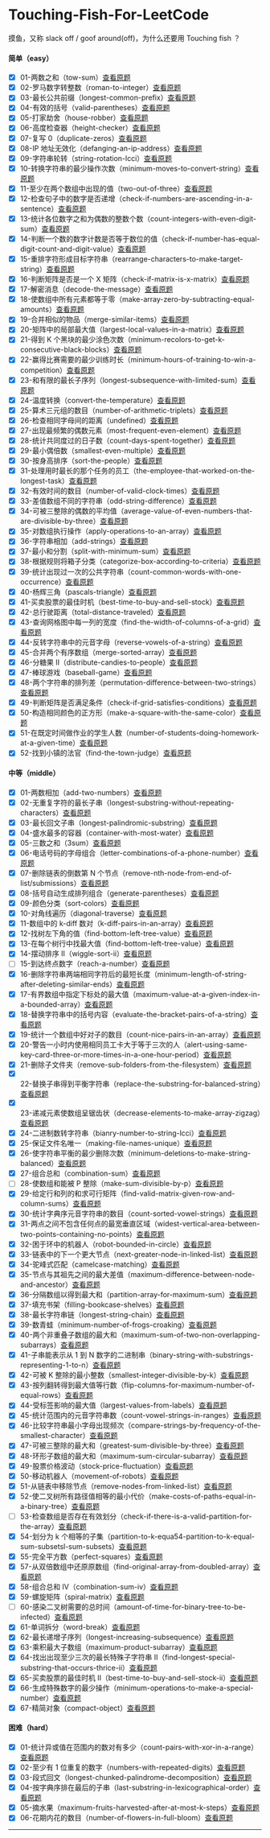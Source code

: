 <!--
 * @Author: A2ayak 429853312@qq.com
 * @Date: 2022-01-24 17:48:19
 * @LastEditors: A2ayak 429853312@qq.com
 * @LastEditTime: 2022-09-29 15:42:18
 * @FilePath: \Touching-Fish-For-LeetCode\README.md
 * @Description: 这是默认设置,请设置`customMade`, 打开koroFileHeader查看配置 进行设置: https://github.com/OBKoro1/koro1FileHeader/wiki/%E9%85%8D%E7%BD%AE
-->

# Touching-Fish-For-LeetCode

摸鱼，又称 slack off / goof around(off)，为什么还要用 Touching fish ？

#### 简单（easy）

- [X] 01-两数之和（tow-sum）[查看原题](https://leetcode-cn.com/problems/two-sum/)
- [X] 02-罗马数字转整数（roman-to-integer）[查看原题](https://leetcode-cn.com/problems/roman-to-integer/)
- [X] 03-最长公共前缀（longest-common-prefix）[查看原题](https://leetcode-cn.com/problems/longest-common-prefix/)
- [X] 04-有效的括号（valid-parentheses）[查看原题](https://leetcode-cn.com/problems/valid-parentheses/)
- [X] 05-打家劫舍（house-robber）[查看原题](https://leetcode-cn.com/problems/house-robber/)
- [X] 06-高度检查器（height-checker）[查看原题](https://leetcode.cn/problems/height-checker/)
- [X] 07-复写 0（duplicate-zeros）[查看原题](https://leetcode.cn/problems/duplicate-zeros/)
- [X] 08-IP 地址无效化（defanging-an-ip-address）[查看原题](https://leetcode.cn/problems/defanging-an-ip-address/)
- [X] 09-字符串轮转（string-rotation-lcci）[查看原题](https://leetcode.cn/problems/string-rotation-lcci/)
- [X] 10-转换字符串的最少操作次数（minimum-moves-to-convert-string）[查看原题](https://leetcode.cn/problems/minimum-moves-to-convert-string/)
- [X] 11-至少在两个数组中出现的值（two-out-of-three）[查看原题](https://leetcode.cn/problems/two-out-of-three/)
- [X] 12-检查句子中的数字是否递增（check-if-numbers-are-ascending-in-a-sentence）[查看原题](https://leetcode.cn/problems/check-if-numbers-are-ascending-in-a-sentence/)
- [X] 13-统计各位数字之和为偶数的整数个数（count-integers-with-even-digit-sum）[查看原题](https://leetcode.cn/problems/count-integers-with-even-digit-sum/)
- [X] 14-判断一个数的数字计数是否等于数位的值（check-if-number-has-equal-digit-count-and-digit-value）[查看原题](https://leetcode.cn/problems/check-if-number-has-equal-digit-count-and-digit-value/)
- [X] 15-重排字符形成目标字符串（rearrange-characters-to-make-target-string）[查看原题](https://leetcode.cn/problems/rearrange-characters-to-make-target-string/)
- [X] 16-判断矩阵是否是一个 X 矩阵（check-if-matrix-is-x-matrix）[查看原题](https://leetcode.cn/problems/check-if-matrix-is-x-matrix/)
- [X] 17-解密消息（decode-the-message）[查看原题](https://leetcode.cn/problems/decode-the-message/)
- [X] 18-使数组中所有元素都等于零（make-array-zero-by-subtracting-equal-amounts）[查看原题](https://leetcode-cn.com/problems/make-array-zero-by-subtracting-equal-amounts/)
- [X] 19-合并相似的物品（merge-similar-items）[查看原题](https://leetcode-cn.com/problems/merge-similar-items/)
- [X] 20-矩阵中的局部最大值（largest-local-values-in-a-matrix）[查看原题](https://leetcode-cn.com/problems/largest-local-values-in-a-matrix/)
- [X] 21-得到 K 个黑块的最少涂色次数（minimum-recolors-to-get-k-consecutive-black-blocks）[查看原题](https://leetcode-cn.com/problems/minimum-recolors-to-get-k-consecutive-black-blocks/)
- [X] 22-赢得比赛需要的最少训练时长（minimum-hours-of-training-to-win-a-competition）[查看原题](https://leetcode-cn.com/problems/minimum-hours-of-training-to-win-a-competition/)
- [X] 23-和有限的最长子序列（longest-subsequence-with-limited-sum）[查看原题](https://leetcode-cn.com/problems/longest-subsequence-with-limited-sum/)
- [X] 24-温度转换（convert-the-temperature）[查看原题](https://leetcode-cn.com/problems/convert-the-temperature/)
- [X] 25-算术三元组的数目（number-of-arithmetic-triplets）[查看原题](https://leetcode-cn.com/problems/number-of-arithmetic-triplets/)
- [X] 26-检查相同字母间的距离（undefined）[查看原题](https://leetcode-cn.com/problems/undefined/)
- [X] 27-出现最频繁的偶数元素（most-frequent-even-element）[查看原题](https://leetcode-cn.com/problems/most-frequent-even-element/)
- [X] 28-统计共同度过的日子数（count-days-spent-together）[查看原题](https://leetcode-cn.com/problems/count-days-spent-together/)
- [X] 29-最小偶倍数（smallest-even-multiple）[查看原题](https://leetcode-cn.com/problems/smallest-even-multiple/)
- [X] 30-按身高排序（sort-the-people）[查看原题](https://leetcode-cn.com/problems/sort-the-people/)
- [X] 31-处理用时最长的那个任务的员工（the-employee-that-worked-on-the-longest-task）[查看原题](https://leetcode-cn.com/problems/the-employee-that-worked-on-the-longest-task/)
- [X] 32-有效时间的数目（number-of-valid-clock-times）[查看原题](https://leetcode-cn.com/problems/number-of-valid-clock-times/)
- [X] 33-差值数组不同的字符串（odd-string-difference）[查看原题](https://leetcode-cn.com/problems/odd-string-difference/)
- [X] 34-可被三整除的偶数的平均值（average-value-of-even-numbers-that-are-divisible-by-three）[查看原题](https://leetcode-cn.com/problems/average-value-of-even-numbers-that-are-divisible-by-three/)
- [X] 35-对数组执行操作（apply-operations-to-an-array）[查看原题](https://leetcode-cn.com/problems/apply-operations-to-an-array/)
- [X] 36-字符串相加（add-strings）[查看原题](https://leetcode-cn.com/problems/add-strings/)
- [X] 37-最小和分割（split-with-minimum-sum）[查看原题](https://leetcode-cn.com/problems/split-with-minimum-sum/)
- [X] 38-根据规则将箱子分类（categorize-box-according-to-criteria）[查看原题](https://leetcode-cn.com/problems/categorize-box-according-to-criteria/)
- [X] 39-统计出现过一次的公共字符串（count-common-words-with-one-occurrence）[查看原题](https://leetcode-cn.com/problems/count-common-words-with-one-occurrence/)
- [X] 40-杨辉三角（pascals-triangle）[查看原题](https://leetcode-cn.com/problems/pascals-triangle/)
- [X] 41-买卖股票的最佳时机（best-time-to-buy-and-sell-stock）[查看原题](https://leetcode-cn.com/problems/best-time-to-buy-and-sell-stock/)
- [X] 42-总行驶距离（total-distance-traveled）[查看原题](https://leetcode-cn.com/problems/total-distance-traveled/)
- [X] 43-查询网格图中每一列的宽度（find-the-width-of-columns-of-a-grid）[查看原题](https://leetcode-cn.com/problems/find-the-width-of-columns-of-a-grid/)
- [X] 44-反转字符串中的元音字母（reverse-vowels-of-a-string）[查看原题](https://leetcode-cn.com/problems/reverse-vowels-of-a-string/)
- [X] 45-合并两个有序数组（merge-sorted-array）[查看原题](https://leetcode-cn.com/problems/merge-sorted-array/)
- [X] 46-分糖果 II（distribute-candies-to-people）[查看原题](https://leetcode-cn.com/problems/distribute-candies-to-people/)
- [X] 47-棒球游戏（baseball-game）[查看原题](https://leetcode-cn.com/problems/baseball-game/)
- [X] 48-两个字符串的排列差（permutation-difference-between-two-strings）[查看原题](https://leetcode-cn.com/problems/permutation-difference-between-two-strings/)
- [X] 49-判断矩阵是否满足条件（check-if-grid-satisfies-conditions）[查看原题](https://leetcode-cn.com/problems/check-if-grid-satisfies-conditions/)
- [X] 50-构造相同颜色的正方形（make-a-square-with-the-same-color）[查看原题](https://leetcode-cn.com/problems/make-a-square-with-the-same-color/)
- [X] 51-在既定时间做作业的学生人数（number-of-students-doing-homework-at-a-given-time）[查看原题](https://leetcode-cn.com/problems/number-of-students-doing-homework-at-a-given-time/)
- [X] 52-找到小镇的法官（find-the-town-judge）[查看原题](https://leetcode-cn.com/problems/find-the-town-judge/)

#### 中等（middle）

- [X] 01-两数相加（add-two-numbers）[查看原题](https://leetcode-cn.com/problems/add-two-numbers/)
- [X] 02-无重复字符的最长子串（longest-substring-without-repeating-characters）[查看原题](https://leetcode-cn.com/problems/longest-substring-without-repeating-characters/)
- [X] 03-最长回文子串（longest-palindromic-substring）[查看原题](https://leetcode-cn.com/problems/longest-palindromic-substring/submissions/)
- [X] 04-盛水最多的容器（container-with-most-water）[查看原题](https://leetcode-cn.com/problems/container-with-most-water/)
- [X] 05-三数之和（3sum）[查看原题](https://leetcode-cn.com/problems/3sum/)
- [X] 06-电话号码的字母组合（letter-combinations-of-a-phone-number）[查看原题](https://leetcode-cn.com/problems/letter-combinations-of-a-phone-number/)
- [X] 07-删除链表的倒数第 N 个节点（remove-nth-node-from-end-of-list/submissions）[查看原题](https://leetcode-cn.com/problems/remove-nth-node-from-end-of-list/submissions/)
- [X] 08-括号自动生成排列组合（generate-parentheses）[查看原题](https://leetcode-cn.com/problems/generate-parentheses/)
- [X] 09-颜色分类（sort-colors）[查看原题](https://leetcode-cn.com/problems/sort-colors/)
- [X] 10-对角线遍历（diagonal-traverse）[查看原题](https://leetcode.cn/problems/diagonal-traverse/)
- [X] 11-数组中的 k-diff 数对（k-diff-pairs-in-an-array）[查看原题](https://leetcode.cn/problems/k-diff-pairs-in-an-array/)
- [X] 12-找树左下角的值（find-bottom-left-tree-value）[查看原题](https://leetcode.cn/problems/find-bottom-left-tree-value/)
- [X] 13-在每个树行中找最大值（find-bottom-left-tree-value）[查看原题](https://leetcode.cn/problems/find-largest-value-in-each-tree-row/)
- [X] 14-摆动排序 II（wiggle-sort-ii）[查看原题](https://leetcode.cn/problems/wiggle-sort-ii/)
- [ ] 15-到达终点数字（reach-a-number）[查看原题](https://leetcode.cn/problems/reach-a-number/)
- [X] 16-删除字符串两端相同字符后的最短长度（minimum-length-of-string-after-deleting-similar-ends）[查看原题](https://leetcode.cn/problems/minimum-length-of-string-after-deleting-similar-ends/)
- [X] 17-有界数组中指定下标处的最大值（maximum-value-at-a-given-index-in-a-bounded-array）[查看原题](https://leetcode.cn/problems/maximum-value-at-a-given-index-in-a-bounded-array/)
- [X] 18-替换字符串中的括号内容（evaluate-the-bracket-pairs-of-a-string）[查看原题](https://leetcode.cn/problems/evaluate-the-bracket-pairs-of-a-string/)
- [X] 19-统计一个数组中好对子的数目（count-nice-pairs-in-an-array）[查看原题](https://leetcode.cn/problems/count-nice-pairs-in-an-array/)
- [X] 20-警告一小时内使用相同员工卡大于等于三次的人（alert-using-same-key-card-three-or-more-times-in-a-one-hour-period）[查看原题](https://leetcode.cn/problems/alert-using-same-key-card-three-or-more-times-in-a-one-hour-period/)
- [X] 21-删除子文件夹（remove-sub-folders-from-the-filesystem）[查看原题](https://leetcode-cn.com/problems/remove-sub-folders-from-the-filesystem/)
- [X] 22-替换子串得到平衡字符串（replace-the-substring-for-balanced-string）[查看原题](https://leetcode-cn.com/problems/replace-the-substring-for-balanced-string/)
- [X] 23-递减元素使数组呈锯齿状（decrease-elements-to-make-array-zigzag）[查看原题](https://leetcode-cn.com/problems/decrease-elements-to-make-array-zigzag/)
- [X] 24-二进制数转字符串（bianry-number-to-string-lcci）[查看原题](https://leetcode-cn.com/problems/bianry-number-to-string-lcci/)
- [X] 25-保证文件名唯一（making-file-names-unique）[查看原题](https://leetcode-cn.com/problems/making-file-names-unique/)
- [X] 26-使字符串平衡的最少删除次数（minimum-deletions-to-make-string-balanced）[查看原题](https://leetcode-cn.com/problems/minimum-deletions-to-make-string-balanced/)
- [X] 27-组合总和（combination-sum）[查看原题](https://leetcode-cn.com/problems/combination-sum/)
- [ ] 28-使数组和能被 P 整除（make-sum-divisible-by-p）[查看原题](https://leetcode-cn.com/problems/make-sum-divisible-by-p/)
- [X] 29-给定行和列的和求可行矩阵（find-valid-matrix-given-row-and-column-sums）[查看原题](https://leetcode-cn.com/problems/find-valid-matrix-given-row-and-column-sums/)
- [X] 30-统计字典序元音字符串的数目（count-sorted-vowel-strings）[查看原题](https://leetcode-cn.com/problems/count-sorted-vowel-strings/)
- [X] 31-两点之间不包含任何点的最宽垂直区域（widest-vertical-area-between-two-points-containing-no-points）[查看原题](https://leetcode-cn.com/problems/widest-vertical-area-between-two-points-containing-no-points/)
- [X] 32-困于环中的机器人（robot-bounded-in-circle）[查看原题](https://leetcode-cn.com/problems/robot-bounded-in-circle/)
- [X] 33-链表中的下一个更大节点（next-greater-node-in-linked-list）[查看原题](https://leetcode-cn.com/problems/next-greater-node-in-linked-list/)
- [X] 34-驼峰式匹配（camelcase-matching）[查看原题](https://leetcode-cn.com/problems/camelcase-matching/)
- [X] 35-节点与其祖先之间的最大差值（maximum-difference-between-node-and-ancestor）[查看原题](https://leetcode-cn.com/problems/maximum-difference-between-node-and-ancestor/)
- [X] 36-分隔数组以得到最大和（partition-array-for-maximum-sum）[查看原题](https://leetcode-cn.com/problems/partition-array-for-maximum-sum/)
- [X] 37-填充书架（filling-bookcase-shelves）[查看原题](https://leetcode-cn.com/problems/filling-bookcase-shelves/)
- [X] 38-最长字符串链（longest-string-chain）[查看原题](https://leetcode-cn.com/problems/longest-string-chain/)
- [X] 39-数青蛙（minimum-number-of-frogs-croaking）[查看原题](https://leetcode-cn.com/problems/minimum-number-of-frogs-croaking/)
- [X] 40-两个非重叠子数组的最大和（maximum-sum-of-two-non-overlapping-subarrays）[查看原题](https://leetcode-cn.com/problems/maximum-sum-of-two-non-overlapping-subarrays/)
- [X] 41-子串能表示从 1 到 N 数字的二进制串（binary-string-with-substrings-representing-1-to-n）[查看原题](https://leetcode-cn.com/problems/binary-string-with-substrings-representing-1-to-n/)
- [X] 42-可被 K 整除的最小整数（smallest-integer-divisible-by-k）[查看原题](https://leetcode-cn.com/problems/smallest-integer-divisible-by-k/)
- [X] 43-按列翻转得到最大值等行数（flip-columns-for-maximum-number-of-equal-rows）[查看原题](https://leetcode-cn.com/problems/flip-columns-for-maximum-number-of-equal-rows/)
- [X] 44-受标签影响的最大值（largest-values-from-labels）[查看原题](https://leetcode-cn.com/problems/largest-values-from-labels/)
- [X] 45-统计范围内的元音字符串数（count-vowel-strings-in-ranges）[查看原题](https://leetcode-cn.com/problems/count-vowel-strings-in-ranges/)
- [X] 46-比较字符串最小字母出现频次（compare-strings-by-frequency-of-the-smallest-character）[查看原题](https://leetcode-cn.com/problems/compare-strings-by-frequency-of-the-smallest-character/)
- [X] 47-可被三整除的最大和（greatest-sum-divisible-by-three）[查看原题](https://leetcode-cn.com/problems/greatest-sum-divisible-by-three/)
- [X] 48-环形子数组的最大和（maximum-sum-circular-subarray）[查看原题](https://leetcode-cn.com/problems/maximum-sum-circular-subarray/)
- [X] 49-股票价格波动（stock-price-fluctuation）[查看原题](https://leetcode-cn.com/problems/stock-price-fluctuation/)
- [X] 50-移动机器人（movement-of-robots）[查看原题](https://leetcode-cn.com/problems/movement-of-robots/)
- [X] 51-从链表中移除节点（remove-nodes-from-linked-list）[查看原题](https://leetcode-cn.com/problems/remove-nodes-from-linked-list/)
- [X] 52-使二叉树所有路径值相等的最小代价（make-costs-of-paths-equal-in-a-binary-tree）[查看原题](https://leetcode-cn.com/problems/make-costs-of-paths-equal-in-a-binary-tree/)
- [ ] 53-检查数组是否存在有效划分（check-if-there-is-a-valid-partition-for-the-array）[查看原题](https://leetcode-cn.com/problems/check-if-there-is-a-valid-partition-for-the-array/)
- [X] 54-划分为 k 个相等的子集（partition-to-k-equa54-partition-to-k-equal-sum-subsetsl-sum-subsets）[查看原题](https://leetcode-cn.com/problems/partition-to-k-equal-sum-subsets/)
- [X] 55-完全平方数（perfect-squares）[查看原题](https://leetcode-cn.com/problems/perfect-squares/)
- [X] 57-从双倍数组中还原原数组（find-original-array-from-doubled-array）[查看原题](https://leetcode-cn.com/problems/find-original-array-from-doubled-array/)
- [X] 58-组合总和 Ⅳ（combination-sum-iv）[查看原题](https://leetcode-cn.com/problems/combination-sum-iv/)
- [X] 59-螺旋矩阵（spiral-matrix）[查看原题](https://leetcode-cn.com/problems/spiral-matrix/)
- [ ] 60-感染二叉树需要的总时间（amount-of-time-for-binary-tree-to-be-infected）[查看原题](https://leetcode-cn.com/problems/amount-of-time-for-binary-tree-to-be-infected/)
- [X] 61-单词拆分（word-break）[查看原题](https://leetcode-cn.com/problems/word-break/)
- [X] 62-最长递增子序列（longest-increasing-subsequence）[查看原题](https://leetcode-cn.com/problems/longest-increasing-subsequence/)
- [X] 63-乘积最大子数组（maximum-product-subarray）[查看原题](https://leetcode-cn.com/problems/maximum-product-subarray/)
- [X] 64-找出出现至少三次的最长特殊子字符串 II（find-longest-special-substring-that-occurs-thrice-ii）[查看原题](https://leetcode-cn.com/problems/find-longest-special-substring-that-occurs-thrice-ii/)
- [X] 65-买卖股票的最佳时机 II（best-time-to-buy-and-sell-stock-ii）[查看原题](https://leetcode-cn.com/problems/best-time-to-buy-and-sell-stock-ii/)
- [X] 66-生成特殊数字的最少操作（minimum-operations-to-make-a-special-number）[查看原题](https://leetcode-cn.com/problems/minimum-operations-to-make-a-special-number/)
- [X] 67-精简对象（compact-object）[查看原题](https://leetcode-cn.com/problems/compact-object/)

#### 困难（hard）

- [X] 01-统计异或值在范围内的数对有多少（count-pairs-with-xor-in-a-range）[查看原题](https://leetcode.cn/problems/count-pairs-with-xor-in-a-range/)
- [X] 02-至少有 1 位重复的数字（numbers-with-repeated-digits）[查看原题](https://leetcode-cn.com/problems/numbers-with-repeated-digits/)
- [X] 03-段式回文（longest-chunked-palindrome-decomposition）[查看原题](https://leetcode-cn.com/problems/longest-chunked-palindrome-decomposition/)
- [X] 04-按字典序排在最后的子串（last-substring-in-lexicographical-order）[查看原题](https://leetcode-cn.com/problems/last-substring-in-lexicographical-order/)
- [X] 05-摘水果（maximum-fruits-harvested-after-at-most-k-steps）[查看原题](https://leetcode-cn.com/problems/maximum-fruits-harvested-after-at-most-k-steps/)
- [X] 06-花期内花的数目（number-of-flowers-in-full-bloom）[查看原题](https://leetcode-cn.com/problems/number-of-flowers-in-full-bloom/)

---

